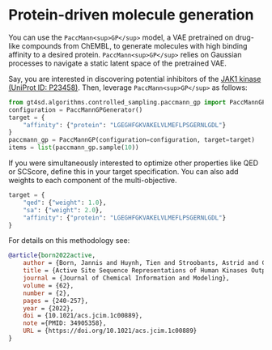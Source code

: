 # Protein-driven molecule generation

You can use the `PaccMann<sup>GP</sup>` model, a VAE pretrained on drug-like compounds from ChEMBL, to generate molecules with high binding affinity to a desired protein.
`PaccMann<sup>GP</sup>` relies on Gaussian processes to navigate a static latent space of the pretrained VAE.

Say, you are interested in discovering potential inhibitors of the [JAK1 kinase (UniProt ID: P23458)](https://www.uniprot.org/uniprot/P23458). Then, leverage `PaccMann<sup>GP</sup>` as follows:

```py
from gt4sd.algorithms.controlled_sampling.paccmann_gp import PaccMannGPGenerator, PaccMannGP
configuration = PaccMannGPGenerator()
target = {
    "affinity": {"protein": "LGEGHFGKVAKELVLMEFLPSGERNLGDL"}
}
paccmann_gp = PaccMannGP(configuration=configuration, target=target)
items = list(paccmann_gp.sample(10))
```

If you were simultaneously interested to optimize other properties like QED or SCScore, define this in your target specification.
You can also add weights to each component of the multi-objective. 

```py
target = {
    "qed": {"weight": 1.0},
    "sa": {"weight": 2.0},
    "affinity": {"protein": "LGEGHFGKVAKELVLMEFLPSGERNLGDL"}
}
```

For details on this methodology see:

```bib
@article{born2022active,
	author = {Born, Jannis and Huynh, Tien and Stroobants, Astrid and Cornell, Wendy D. and Manica, Matteo},
	title = {Active Site Sequence Representations of Human Kinases Outperform Full Sequence Representations for Affinity Prediction and Inhibitor Generation: 3D Effects in a 1D Model},
	journal = {Journal of Chemical Information and Modeling},
	volume = {62},
	number = {2},
	pages = {240-257},
	year = {2022},
	doi = {10.1021/acs.jcim.1c00889},
	note ={PMID: 34905358},
	URL = {https://doi.org/10.1021/acs.jcim.1c00889}
}
```
